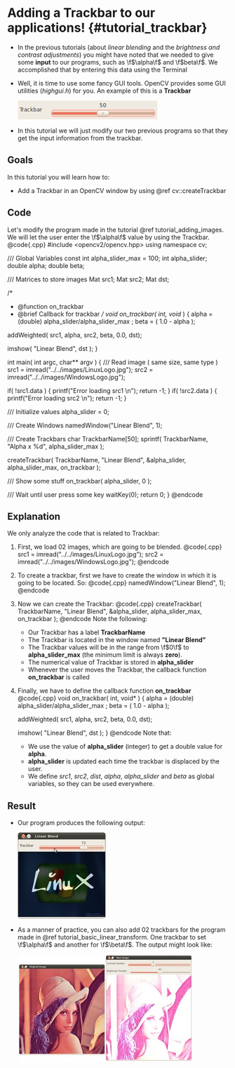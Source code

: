 Adding a Trackbar to our applications! {#tutorial_trackbar}
======================================

-   In the previous tutorials (about *linear blending* and the *brightness and contrast
    adjustments*) you might have noted that we needed to give some **input** to our programs, such
    as \f$\alpha\f$ and \f$beta\f$. We accomplished that by entering this data using the Terminal
-   Well, it is time to use some fancy GUI tools. OpenCV provides some GUI utilities (*highgui.h*)
    for you. An example of this is a **Trackbar**

    ![image](images/Adding_Trackbars_Tutorial_Trackbar.png)

-   In this tutorial we will just modify our two previous programs so that they get the input
    information from the trackbar.

Goals
-----

In this tutorial you will learn how to:

-   Add a Trackbar in an OpenCV window by using @ref cv::createTrackbar

Code
----

Let's modify the program made in the tutorial @ref tutorial_adding_images. We will let the user enter the
\f$\alpha\f$ value by using the Trackbar.
@code{.cpp}
#include <opencv2/opencv.hpp>
using namespace cv;

/// Global Variables
const int alpha_slider_max = 100;
int alpha_slider;
double alpha;
double beta;

/// Matrices to store images
Mat src1;
Mat src2;
Mat dst;

/*
 * @function on_trackbar
 * @brief Callback for trackbar
 */
void on_trackbar( int, void* )
{
  alpha = (double) alpha_slider/alpha_slider_max ;
  beta = ( 1.0 - alpha );

  addWeighted( src1, alpha, src2, beta, 0.0, dst);

  imshow( "Linear Blend", dst );
}

int main( int argc, char** argv )
{
  /// Read image ( same size, same type )
  src1 = imread("../../images/LinuxLogo.jpg");
  src2 = imread("../../images/WindowsLogo.jpg");

  if( !src1.data ) { printf("Error loading src1 \n"); return -1; }
  if( !src2.data ) { printf("Error loading src2 \n"); return -1; }

  /// Initialize values
  alpha_slider = 0;

  /// Create Windows
  namedWindow("Linear Blend", 1);

  /// Create Trackbars
  char TrackbarName[50];
  sprintf( TrackbarName, "Alpha x %d", alpha_slider_max );

  createTrackbar( TrackbarName, "Linear Blend", &alpha_slider, alpha_slider_max, on_trackbar );

  /// Show some stuff
  on_trackbar( alpha_slider, 0 );

  /// Wait until user press some key
  waitKey(0);
  return 0;
}
@endcode

Explanation
-----------

We only analyze the code that is related to Trackbar:

1.  First, we load 02 images, which are going to be blended.
    @code{.cpp}
    src1 = imread("../../images/LinuxLogo.jpg");
    src2 = imread("../../images/WindowsLogo.jpg");
    @endcode
2.  To create a trackbar, first we have to create the window in which it is going to be located. So:
    @code{.cpp}
    namedWindow("Linear Blend", 1);
    @endcode
3.  Now we can create the Trackbar:
    @code{.cpp}
    createTrackbar( TrackbarName, "Linear Blend", &alpha_slider, alpha_slider_max, on_trackbar );
    @endcode
    Note the following:

    -   Our Trackbar has a label **TrackbarName**
    -   The Trackbar is located in the window named **"Linear Blend"**
    -   The Trackbar values will be in the range from \f$0\f$ to **alpha_slider_max** (the minimum
        limit is always **zero**).
    -   The numerical value of Trackbar is stored in **alpha_slider**
    -   Whenever the user moves the Trackbar, the callback function **on_trackbar** is called

4.  Finally, we have to define the callback function **on_trackbar**
    @code{.cpp}
    void on_trackbar( int, void* )
    {
     alpha = (double) alpha_slider/alpha_slider_max ;
     beta = ( 1.0 - alpha );

     addWeighted( src1, alpha, src2, beta, 0.0, dst);

     imshow( "Linear Blend", dst );
    }
    @endcode
    Note that:
    -   We use the value of **alpha_slider** (integer) to get a double value for **alpha**.
    -   **alpha_slider** is updated each time the trackbar is displaced by the user.
    -   We define *src1*, *src2*, *dist*, *alpha*, *alpha_slider* and *beta* as global variables,
        so they can be used everywhere.

Result
------

-   Our program produces the following output:

    ![image](images/Adding_Trackbars_Tutorial_Result_0.jpg)

-   As a manner of practice, you can also add 02 trackbars for the program made in
    @ref tutorial_basic_linear_transform. One trackbar to set \f$\alpha\f$ and another for \f$\beta\f$. The output might
    look like:

    ![image](images/Adding_Trackbars_Tutorial_Result_1.jpg)
